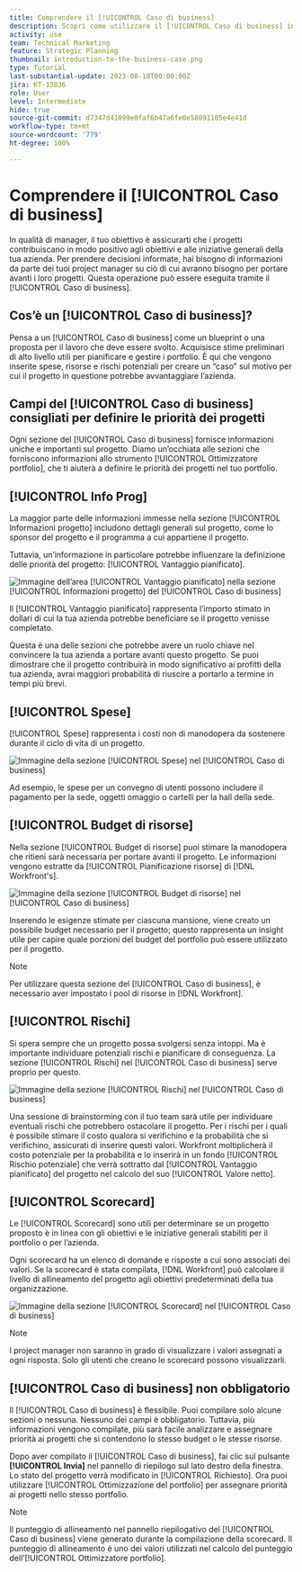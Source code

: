 ```yaml
---
title: Comprendere il [!UICONTROL Caso di business]
description: Scopri come utilizzare il [!UICONTROL Caso di business] in Workfront per valutare i progetti richiesti e confrontarli con altri progetti nel tuo portfolio.
activity: use
team: Technical Marketing
feature: Strategic Planning
thumbnail: introduction-to-the-business-case.png
type: Tutorial
last-substantial-update: 2023-08-18T00:00:00Z
jira: KT-13836
role: User
level: Intermediate
hide: true
source-git-commit: d7347d41099e0faf6b47a6fe0e58091105e4e41d
workflow-type: tm+mt
source-wordcount: '779'
ht-degree: 100%

---
```


# Comprendere il [!UICONTROL Caso di business]

In qualità di manager, il tuo obiettivo è assicurarti che i progetti contribuiscano in modo positivo agli obiettivi e alle iniziative generali della tua azienda. Per prendere decisioni informate, hai bisogno di informazioni da parte dei tuoi project manager su ciò di cui avranno bisogno per portare avanti i loro progetti. Questa operazione può essere eseguita tramite il [!UICONTROL Caso di business].

## Cos’è un [!UICONTROL Caso di business]?

Pensa a un [!UICONTROL Caso di business] come un blueprint o una proposta per il lavoro che deve essere svolto. Acquisisce stime preliminari di alto livello utili per pianificare e gestire i portfolio. È qui che vengono inserite spese, risorse e rischi potenziali per creare un “caso” sul motivo per cui il progetto in questione potrebbe avvantaggiare l’azienda.

## Campi del [!UICONTROL Caso di business] consigliati per definire le priorità dei progetti

Ogni sezione del [!UICONTROL Caso di business] fornisce informazioni uniche e importanti sul progetto. Diamo un’occhiata alle sezioni che forniscono informazioni allo strumento [!UICONTROL Ottimizzatore portfolio], che ti aiuterà a definire le priorità dei progetti nel tuo portfolio.

## [!UICONTROL Info Prog]

La maggior parte delle informazioni immesse nella sezione [!UICONTROL Informazioni progetto] includono dettagli generali sul progetto, come lo sponsor del progetto e il programma a cui appartiene il progetto.

Tuttavia, un’informazione in particolare potrebbe influenzare la definizione delle priorità del progetto: [!UICONTROL Vantaggio pianificato].

![Immagine dell’area [!UICONTROL Vantaggio pianificato] nella sezione [!UICONTROL Informazioni progetto] del [!UICONTROL Caso di business]](assets/05-portfolio-management4.png)

Il [!UICONTROL Vantaggio pianificato] rappresenta l’importo stimato in dollari di cui la tua azienda potrebbe beneficiare se il progetto venisse completato.

Questa è una delle sezioni che potrebbe avere un ruolo chiave nel convincere la tua azienda a portare avanti questo progetto. Se puoi dimostrare che il progetto contribuirà in modo significativo ai profitti della tua azienda, avrai maggiori probabilità di riuscire a portarlo a termine in tempi più brevi.

## [!UICONTROL Spese]

[!UICONTROL Spese] rappresenta i costi non di manodopera da sostenere durante il ciclo di vita di un progetto.

![Immagine della sezione [!UICONTROL Spese] nel [!UICONTROL Caso di business]](assets/06-portfolio-management5.png)

Ad esempio, le spese per un convegno di utenti possono includere il pagamento per la sede, oggetti omaggio o cartelli per la hall della sede.

## [!UICONTROL Budget di risorse]

Nella sezione [!UICONTROL Budget di risorse] puoi stimare la manodopera che ritieni sarà necessaria per portare avanti il progetto. Le informazioni vengono estratte da [!UICONTROL Pianificazione risorse] di [!DNL Workfront's].

![Immagine della sezione [!UICONTROL Budget di risorse] nel [!UICONTROL Caso di business]](assets/07-portfolio-management6.png)

Inserendo le esigenze stimate per ciascuna mansione, viene creato un possibile budget necessario per il progetto; questo rappresenta un insight utile per capire quale porzioni del budget del portfolio può essere utilizzato per il progetto.

>[!NOTE]
>
>Per utilizzare questa sezione del [!UICONTROL Caso di business], è necessario aver impostato i pool di risorse in [!DNL Workfront].

## [!UICONTROL Rischi]

Si spera sempre che un progetto possa svolgersi senza intoppi. Ma è importante individuare potenziali rischi e pianificare di conseguenza. La sezione [!UICONTROL Rischi] nel [!UICONTROL Caso di business] serve proprio per questo.

![Immagine della sezione [!UICONTROL Rischi] nel [!UICONTROL Caso di business]](assets/08-portfolio-management7.png)

Una sessione di brainstorming con il tuo team sarà utile per individuare eventuali rischi che potrebbero ostacolare il progetto. Per i rischi per i quali è possibile stimare il costo qualora si verifichino e la probabilità che si verifichino, assicurati di inserire questi valori. Workfront moltiplicherà il costo potenziale per la probabilità e lo inserirà in un fondo [!UICONTROL Rischio potenziale] che verrà sottratto dal [!UICONTROL Vantaggio pianificato] del progetto nel calcolo del suo [!UICONTROL Valore netto].

## [!UICONTROL Scorecard]

Le [!UICONTROL Scorecard] sono utili per determinare se un progetto proposto è in linea con gli obiettivi e le iniziative generali stabiliti per il portfolio o per l’azienda.

Ogni scorecard ha un elenco di domande e risposte a cui sono associati dei valori. Se la scorecard è stata compilata, [!DNL Workfront] può calcolare il livello di allineamento del progetto agli obiettivi predeterminati della tua organizzazione.

![Immagine della sezione [!UICONTROL Scorecard] nel [!UICONTROL Caso di business]](assets/09-portfolio-management8.png)

>[!NOTE]
>
>I project manager non saranno in grado di visualizzare i valori assegnati a ogni risposta. Solo gli utenti che creano le scorecard possono visualizzarli.

## [!UICONTROL Caso di business] non obbligatorio

Il [!UICONTROL Caso di business] è flessibile. Puoi compilare solo alcune sezioni o nessuna. Nessuno dei campi è obbligatorio. Tuttavia, più informazioni vengono compilate, più sarà facile analizzare e assegnare priorità ai progetti che si contendono lo stesso budget o le stesse risorse.

Dopo aver compilato il [!UICONTROL Caso di business], fai clic sul pulsante **[!UICONTROL Invia]** nel pannello di riepilogo sul lato destro della finestra. Lo stato del progetto verrà modificato in [!UICONTROL Richiesto]. Ora puoi utilizzare [!UICONTROL Ottimizzazione del portfolio] per assegnare priorità ai progetti nello stesso portfolio.

>[!NOTE]
>
>Il punteggio di allineamento nel pannello riepilogativo del [!UICONTROL Caso di business] viene generato durante la compilazione della scorecard. Il punteggio di allineamento è uno dei valori utilizzati nel calcolo del punteggio dell’[!UICONTROL Ottimizzatore portfolio].

<!-- 
Learn more graphic and links to documentation articles
* Overview of areas of the business case 
* Create a business case for a project   
* Create a scorecard 
* Apply a scorecard to a project and generate an alignment score 
-->
